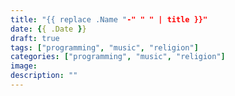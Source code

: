```yaml
---
title: "{{ replace .Name "-" " " | title }}"
date: {{ .Date }}
draft: true
tags: ["programming", "music", "religion"]
categories: ["programming", "music", "religion"]
image:
description: ""
---
```

